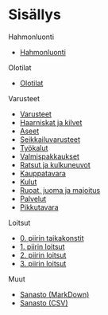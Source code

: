 # Sisällys

Hahmonluonti
* [Hahmonluonti](Hahmonluonti/Vaiheet)

Olotilat
* [Olotilat](Olotilat/Olotilat)

Varusteet
* [Varusteet](Varusteet/Varusteet)
* [Haarniskat ja kilvet](Varusteet/Haarniskat_ja_kilvet)
* [Aseet](Varusteet/Aseet)
* [Seikkailuvarusteet](Varusteet/Seikkailuvarusteet)
* [Työkalut](Varusteet/Tyokalut)
* [Valmispakkaukset](Varusteet/Valmispakkaukset)
* [Ratsut ja kulkuneuvot](Varusteet/Ratsut_ja_kulkuneuvot)
* [Kauppatavara](Varusteet/Kauppatavara)
* [Kulut](Varusteet/Kulut)
* [Ruoat, juoma ja majoitus](Varusteet/Ruoka_ja_juoma)
* [Palvelut](Varusteet/Palvelut)
* [Pikkutavara](Varusteet/Pikkutavara)

Loitsut
* [0. piirin taikakonstit](Loitsut/0_piirin_taikakonstit) 
* [1. piirin loitsut](Loitsut/1_piirin_loitsut)
* [2. piirin loitsut](Loitsut/2_piirin_loitsut)
* [3. piirin loitsut](Loitsut/3_piirin_loitsut)

Muut
* [Sanasto (MarkDown)](Sanasto)
* [Sanasto (CSV)](Sanasto.csv)
